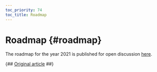 ```yaml
---
toc_priority: 74
toc_title: Roadmap
---
```


# Roadmap {#roadmap}

The roadmap for the year 2021 is published for open discussion [here](https://github.com/ClickHouse/ClickHouse/issues/17623).

{## [Original article](https://clickhouse.com/docs/en/roadmap/) ##}
